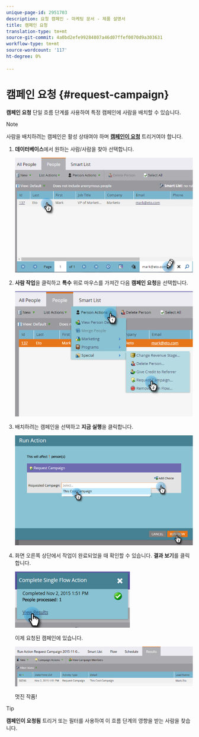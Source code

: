 ```yaml
---
unique-page-id: 2951703
description: 요청 캠페인 - 마케팅 문서 - 제품 설명서
title: 캠페인 요청
translation-type: tm+mt
source-git-commit: 4a0bd2efe99284807a46d07ffef0070d9a303631
workflow-type: tm+mt
source-wordcount: '117'
ht-degree: 0%

---
```



# 캠페인 요청 {#request-campaign}

**캠페인 요청** 단일 흐름 단계를 사용하여 특정 캠페인에 사람을 배치할 수 있습니다.

>[!NOTE]
>
>사람을 배치하려는 캠페인은 활성 상태여야 하며 **[캠페인이 요청](/help/marketo/product-docs/core-marketo-concepts/smart-campaigns/using-smart-campaigns/setting-up-a-trigger-smart-campaign-for-sales-using-campaign-is-requested.md)** 트리거여야 합니다.

1. **데이터베이스**&#x200B;에서 원하는 사람/사람을 찾아 선택합니다.

   ![](assets/one-5.png)

1. **사람 작업**&#x200B;을 클릭하고 **특수** 위로 마우스를 가져간 다음 **캠페인 요청**&#x200B;을 선택합니다.

   ![](assets/two-5.png)

1. 배치하려는 캠페인을 선택하고 **지금 실행**&#x200B;을 클릭합니다.

   ![](assets/three-4.png)

1. 화면 오른쪽 상단에서 작업이 완료되었을 때 확인할 수 있습니다. **결과 보기**&#x200B;를 클릭합니다.

   ![](assets/four-4.png)

   이제 요청된 캠페인에 있습니다.

   ![](assets/five-1.png)

   멋진 작품!

>[!TIP]
>
>**캠페인이 요청됨** 트리거 또는 필터를 사용하여 이 흐름 단계의 영향을 받는 사람을 찾습니다.
